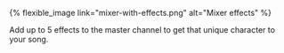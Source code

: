 ---
---

{% flexible_image link="mixer-with-effects.png" alt="Mixer effects" %}

Add up to 5 effects to the master channel to get that unique character to your song.
